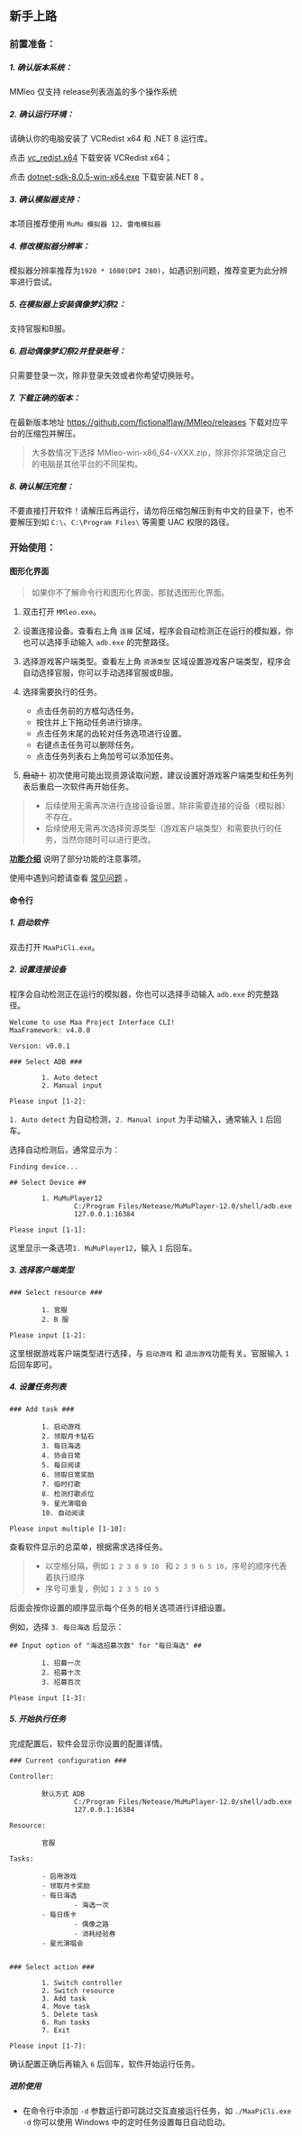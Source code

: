 ## 新手上路

### 前置准备：

##### 1. 确认版本系统：

MMleo 仅支持 release列表涵盖的多个操作系统

##### 2. 确认运行环境：

请确认你的电脑安装了 VCRedist x64 和 .NET 8 运行库。

点击 [vc_redist.x64](https://aka.ms/vs/17/release/vc_redist.x64.exe) 下载安装 VCRedist x64；

点击 [dotnet-sdk-8.0.5-win-x64.exe](https://download.visualstudio.microsoft.com/download/pr/ba3a1364-27d8-472e-a33b-5ce0937728aa/6f9495e5a587406c85af6f93b1c89295/dotnet-sdk-8.0.404-win-x64.exe) 下载安装.NET 8 。

##### 3. 确认模拟器支持：

本项目推荐使用 `MuMu 模拟器 12`、`雷电模拟器`

##### 4. 修改模拟器分辨率：

模拟器分辨率推荐为`1920 * 1080(DPI 280)`，如遇识别问题，推荐变更为此分辨率进行尝试。

##### 5. 在模拟器上安装偶像梦幻祭2：

支持官服和B服。

##### 6. 启动偶像梦幻祭2并登录账号：

只需要登录一次，除非登录失效或者你希望切换账号。

##### 7. 下载正确的版本：

在最新版本地址 <https://github.com/fictionalflaw/MMleo/releases> 下载对应平台的压缩包并解压。

> 大多数情况下选择 MMleo-win-x86_64-vXXX.zip，除非你非常确定自己的电脑是其他平台的不同架构。

##### 8. 确认解压完整：

不要直接打开软件！请解压后再运行，请勿将压缩包解压到有中文的目录下，也不要解压到如 `C:\`、`C:\Program Files\` 等需要 UAC 权限的路径。

### 开始使用：

#### 图形化界面

> 如果你不了解命令行和图形化界面，那就选图形化界面。

   1. 双击打开 `MMleo.exe`。

   2. 设置连接设备。查看右上角 `连接` 区域，程序会自动检测正在运行的模拟器，你也可以选择手动输入 `adb.exe` 的完整路径。

   3. 选择游戏客户端类型。查看左上角 `资源类型` 区域设置游戏客户端类型，程序会自动选择官服，你可以手动选择官服或B服。

   4. 选择需要执行的任务。
      - 点击任务前的方框勾选任务。
      - 按住并上下拖动任务进行排序。
      - 点击任务末尾的齿轮对任务选项进行设置。
      - 右键点击任务可以删除任务。
      - 点击任务列表右上角加号可以添加任务。

   5. ~~启动！~~ 初次使用可能出现资源读取问题，建议设置好游戏客户端类型和任务列表后重启一次软件再开始任务。

> - 后续使用无需再次进行连接设备设置，除非需要连接的设备（模拟器）不存在。
> - 后续使用无需再次选择资源类型（游戏客户端类型）和需要执行的任务，当然你随时可以进行更改。

 **[功能介绍](./任务介绍.md)** 说明了部分功能的注意事项。

使用中遇到问题请查看 [常见问题](./常见问题.md) 。

#### 命令行

##### 1. 启动软件

双击打开 `MaaPiCli.exe`。

##### 2. 设置连接设备

程序会自动检测正在运行的模拟器，你也可以选择手动输入 `adb.exe` 的完整路径。

```plaintext
Welcome to use Maa Project Interface CLI!
MaaFramework: v4.0.0

Version: v0.0.1

### Select ADB ###

        1. Auto detect
        2. Manual input

Please input [1-2]:
```

`1. Auto detect` 为自动检测，`2. Manual input` 为手动输入，通常输入 `1` 后回车。

选择自动检测后，通常显示为：

```plaintext
Finding device...

## Select Device ##

        1. MuMuPlayer12
                C:/Program Files/Netease/MuMuPlayer-12.0/shell/adb.exe
                127.0.0.1:16384

Please input [1-1]:
```

这里显示一条选项`1. MuMuPlayer12`，输入 `1` 后回车。

##### 3. 选择客户端类型

```plaintext
### Select resource ###

        1. 官服
        2. B 服

Please input [1-2]:
```

这里根据游戏客户端类型进行选择，与 `启动游戏` 和 `退出游戏`功能有关。官服输入 `1` 后回车即可。

#####  4. 设置任务列表

```plaintext
### Add task ###

        1. 启动游戏
        2. 领取月卡钻石
        3. 每日海选
        4. 协会日常
        5. 每日阅读
        6. 领取日常奖励
        7. 临时打歌
        8. 检测打歌点位
        9. 星光演唱会
        10. 自动阅读

Please input multiple [1-10]:
```

查看软件显示的总菜单，根据需求选择任务。

>  - 以空格分隔，例如 `1 2 3 8 9 10 ` 和 `2 3 9 6 5 10`，序号的顺序代表着执行顺序
>  - 序号可重复，例如 `1 2 3 5 10 5`

后面会按你设置的顺序显示每个任务的相关选项进行详细设置。

例如，选择 `3. 每日海选` 后显示：

```plaintext
## Input option of "海选招募次数" for "每日海选" ##

        1. 招募一次
        2. 招募十次
        3. 招募百次

Please input [1-3]:
```

#####  5. 开始执行任务

完成配置后，软件会显示你设置的配置详情。

```plaintext
### Current configuration ###

Controller:

        默认方式 ADB
                C:/Program Files/Netease/MuMuPlayer-12.0/shell/adb.exe
                127.0.0.1:16384

Resource:

        官服

Tasks:

        - 启用游戏
        - 领取月卡奖励
        - 每日海选
                - 海选一次
        - 每日练卡
                - 偶像之路
                - 消耗经验券 
        - 星光演唱会
                

### Select action ###

        1. Switch controller
        2. Switch resource
        3. Add task
        4. Move task
        5. Delete task
        6. Run tasks
        7. Exit

Please input [1-7]:
```

确认配置正确后再输入 `6` 后回车，软件开始运行任务。

##### 进阶使用

- 在命令行中添加 `-d` 参数运行即可跳过交互直接运行任务，如 `./MaaPiCli.exe -d` 你可以使用 Windows 中的定时任务设置每日自动启动。
